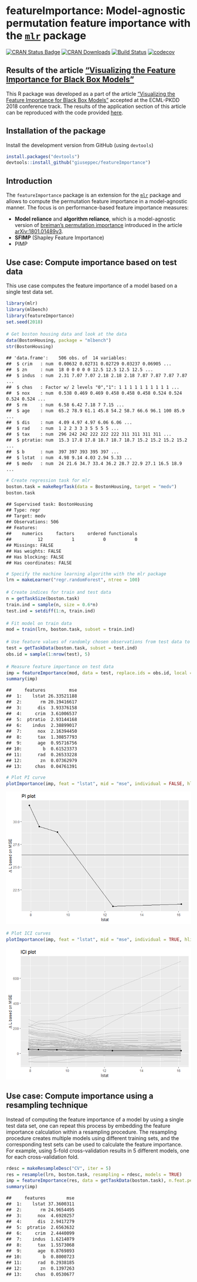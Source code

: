 
# featureImportance: Model-agnostic permutation feature importance with the [`mlr`](https://github.com/mlr-org/mlr) package

[![CRAN Status
Badge](http://www.r-pkg.org/badges/version/featureImportance)](http://cran.r-project.org/web/packages/featureImportance)
[![CRAN
Downloads](http://cranlogs.r-pkg.org/badges/featureImportance)](http://cran.rstudio.com/web/packages/featureImportance/index.html)
[![Build
Status](https://travis-ci.org/giuseppec/featureImportance.svg?branch=master)](https://travis-ci.org/giuseppec/featureImportance)
[![codecov](https://codecov.io/gh/giuseppec/featureImportance/branch/master/graph/badge.svg?token=2w8ISxXGMc)](https://codecov.io/gh/giuseppec/featureImportance)

## Results of the article [“Visualizing the Feature Importance for Black Box Models”](https://arxiv.org/abs/1804.06620)

This R package was developed as a part of the article [“Visualizing the
Feature Importance for Black Box
Models”](https://arxiv.org/abs/1804.06620) accepted at the ECML-PKDD
2018 conference track. The results of the application section of this
article can be reproduced with the code provided
[here](https://github.com/giuseppec/featureImportance/blob/master/ecml-demo/application_results.md).

## Installation of the package

Install the development version from GitHub (using `devtools`)

``` r
install.packages("devtools")
devtools::install_github("giuseppec/featureImportance")
```

## Introduction

The `featureImportance` package is an extension for the
[`mlr`](https://github.com/mlr-org/mlr) package and allows to compute
the permutation feature importance in a model-agnostic manner. The focus
is on performance-based feature importance measures:

  - **Model reliance** and **algorithm reliance**, which is a
    model-agnostic version of [breiman’s permutation
    importance](https://www.stat.berkeley.edu/~breiman/randomforest2001.pdf)
    introduced in the article
    [arXiv:1801.01489v3](https://arxiv.org/abs/1801.01489).
  - **SFIMP** (Shapley Feature Importance)
  - PIMP

## Use case: Compute importance based on test data

This use case computes the feature importance of a model based on a
single test data set.

``` r
library(mlr)
library(mlbench)
library(featureImportance)
set.seed(2018)

# Get boston housing data and look at the data
data(BostonHousing, package = "mlbench")
str(BostonHousing)
```

    ## 'data.frame':    506 obs. of  14 variables:
    ##  $ crim   : num  0.00632 0.02731 0.02729 0.03237 0.06905 ...
    ##  $ zn     : num  18 0 0 0 0 0 12.5 12.5 12.5 12.5 ...
    ##  $ indus  : num  2.31 7.07 7.07 2.18 2.18 2.18 7.87 7.87 7.87 7.87 ...
    ##  $ chas   : Factor w/ 2 levels "0","1": 1 1 1 1 1 1 1 1 1 1 ...
    ##  $ nox    : num  0.538 0.469 0.469 0.458 0.458 0.458 0.524 0.524 0.524 0.524 ...
    ##  $ rm     : num  6.58 6.42 7.18 7 7.15 ...
    ##  $ age    : num  65.2 78.9 61.1 45.8 54.2 58.7 66.6 96.1 100 85.9 ...
    ##  $ dis    : num  4.09 4.97 4.97 6.06 6.06 ...
    ##  $ rad    : num  1 2 2 3 3 3 5 5 5 5 ...
    ##  $ tax    : num  296 242 242 222 222 222 311 311 311 311 ...
    ##  $ ptratio: num  15.3 17.8 17.8 18.7 18.7 18.7 15.2 15.2 15.2 15.2 ...
    ##  $ b      : num  397 397 393 395 397 ...
    ##  $ lstat  : num  4.98 9.14 4.03 2.94 5.33 ...
    ##  $ medv   : num  24 21.6 34.7 33.4 36.2 28.7 22.9 27.1 16.5 18.9 ...

``` r
# Create regression task for mlr
boston.task = makeRegrTask(data = BostonHousing, target = "medv")
boston.task
```

    ## Supervised task: BostonHousing
    ## Type: regr
    ## Target: medv
    ## Observations: 506
    ## Features:
    ##    numerics     factors     ordered functionals 
    ##          12           1           0           0 
    ## Missings: FALSE
    ## Has weights: FALSE
    ## Has blocking: FALSE
    ## Has coordinates: FALSE

``` r
# Specify the machine learning algorithm with the mlr package
lrn = makeLearner("regr.randomForest", ntree = 100)

# Create indices for train and test data
n = getTaskSize(boston.task)
train.ind = sample(n, size = 0.6*n)
test.ind = setdiff(1:n, train.ind)

# Fit model on train data
mod = train(lrn, boston.task, subset = train.ind)

# Use feature values of randomly chosen observations from test data to plot the importance curves
test = getTaskData(boston.task, subset = test.ind)
obs.id = sample(1:nrow(test), 5)

# Measure feature importance on test data
imp = featureImportance(mod, data = test, replace.ids = obs.id, local = TRUE)
summary(imp)
```

    ##     features         mse
    ##  1:    lstat 26.33521188
    ##  2:       rm 20.19416617
    ##  3:      dis  3.93376158
    ##  4:     crim  3.61006537
    ##  5:  ptratio  2.93144168
    ##  6:    indus  2.38899017
    ##  7:      nox  2.16394450
    ##  8:      tax  1.30857793
    ##  9:      age  0.95716756
    ## 10:        b  0.61523373
    ## 11:      rad  0.26533228
    ## 12:       zn  0.07362979
    ## 13:     chas  0.04761391

``` r
# Plot PI curve
plotImportance(imp, feat = "lstat", mid = "mse", individual = FALSE, hline = TRUE)
```

![](README_files/figure-gfm/unnamed-chunk-2-1.png)<!-- -->

``` r
# Plot ICI curves
plotImportance(imp, feat = "lstat", mid = "mse", individual = TRUE, hline = FALSE)
```

![](README_files/figure-gfm/unnamed-chunk-2-2.png)<!-- -->

## Use case: Compute importance using a resampling technique

Instead of computing the feature importance of a model by using a single
test data set, one can repeat this process by embedding the feature
importance calculation within a resampling procedure. The resampling
procedure creates multiple models using different training sets, and the
corresponding test sets can be used to calculate the feature importance.
For example, using 5-fold cross-validation results in 5 different
models, one for each cross-validation fold.

``` r
rdesc = makeResampleDesc("CV", iter = 5)
res = resample(lrn, boston.task, resampling = rdesc, models = TRUE)
imp = featureImportance(res, data = getTaskData(boston.task), n.feat.perm = 10)
summary(imp)
```

    ##     features        mse
    ##  1:    lstat 37.3600311
    ##  2:       rm 24.9654495
    ##  3:      nox  4.6920257
    ##  4:      dis  2.9417279
    ##  5:  ptratio  2.6563632
    ##  6:     crim  2.4440099
    ##  7:    indus  1.6214079
    ##  8:      tax  1.5573068
    ##  9:      age  0.8769893
    ## 10:        b  0.8000723
    ## 11:      rad  0.2938185
    ## 12:       zn  0.1397263
    ## 13:     chas  0.0530677
